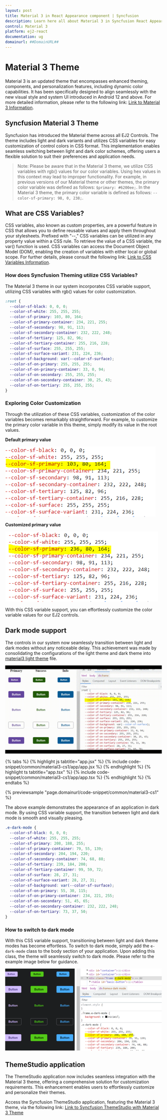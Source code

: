 ```yaml
---
layout: post
title: Material 3 in React Appearance component | Syncfusion
description: Learn here all about Material 3 in Syncfusion React Appearance component of Syncfusion Essential JS 2 and more.
control: Material 3
platform: ej2-react
documentation: ug
domainurl: ##DomainURL##
---
```


# Material 3 Theme

Material 3 is an updated theme that encompasses enhanced theming, components, and personalization features, including dynamic color capabilities. It has been specifically designed to align seamlessly with the new visual style and system UI introduced in Android 12 and above. For more detailed information, please refer to the following link: [ Link to Material 3 Information](https://m3.material.io/).

## Syncfusion Material 3 Theme

Syncfusion has introduced the Material theme across all EJ2 Controls. The theme includes light and dark variants and utilizes CSS variables for easy customization of control colors in CSS format. This implementation enables seamless switching between light and dark color schemes, offering users a flexible solution to suit their preferences and application needs.

> Note: Please be aware that in the Material 3 theme, we utilize CSS variables with rgb() values for our color variables. Using hex values in this context may lead to improper functionality. For example, in previous versions of our Material theme or other themes, the primary color variable was defined as follows: `$primary: #6200ee;`. In the Material 3 theme, the primary color variable is defined as follows: `--color-sf-primary: 98, 0, 238;`.

## What are CSS Variables?

CSS variables, also known as custom properties, are a powerful feature in CSS that allows you to define reusable values and apply them throughout your stylesheets. Prefixed with "--," CSS variables can be utilized in any property value within a CSS rule. To retrieve the value of a CSS variable, the var() function is used. CSS variables can access the Document Object Model (DOM), enabling the creation of variables with either local or global scope. For further details, please consult the following link: [Link to CSS Variables Information](https://developer.mozilla.org/en-US/docs/Web/CSS/Using_CSS_custom_properties).

### How does Syncfusion Theming utilize CSS Variables?

The Material 3 theme in our system incorporates CSS variable support, utilizing CSS variables with rgb() values for color customization.

```CSS
:root {
  --color-sf-black: 0, 0, 0;
  --color-sf-white: 255, 255, 255;
  --color-sf-primary: 103, 80, 164;
  --color-sf-primary-container: 234, 221, 255;
  --color-sf-secondary: 98, 91, 113;
  --color-sf-secondary-container: 232, 222, 248;
  --color-sf-tertiary: 125, 82, 96;
  --color-sf-tertiary-container: 255, 216, 228;
  --color-sf-surface: 255, 255, 255;
  --color-sf-surface-variant: 231, 224, 236;
  --color-sf-background: var(--color-sf-surface);
  --color-sf-on-primary: 255, 255, 255;
  --color-sf-on-primary-container: 33, 0, 94;
  --color-sf-on-secondary: 255, 255, 255;
  --color-sf-on-secondary-container: 30, 25, 43;
  --color-sf-on-tertiary: 255, 255, 255;
}
```

### Exploring Color Customization

Through the utilization of these CSS variables, customization of the color variables becomes remarkably straightforward. For example, to customize the primary color variable in this theme, simply modify its value in the root values.

**Default primary value**

![default primary value](images/material3-default.PNG)

**Customized primary value**

![customized primary value](images/material3-customize.PNG)

With this CSS variable support, you can effortlessly customize the color variable values for our EJ2 controls.

## Dark mode support

The controls in our system now seamlessly transition between light and dark modes without any noticeable delay. This achievement was made by consolidating the configurations of the light theme and dark theme into [material3 light theme](https://unpkg.com/@syncfusion/ej2@22.1.34/material3.css) file.

![dark mode](images/material3.gif)

{% tabs %}
{% highlight js tabtitle="app.jsx" %}
{% include code-snippet/common/material3-cs1/app/app.jsx %}
{% endhighlight %}
{% highlight ts tabtitle="app.tsx" %}
{% include code-snippet/common/material3-cs1/app/app.tsx %}
{% endhighlight %}
{% endtabs %}

{% previewsample "page.domainurl/code-snippet/common/material3-cs1" %}


The above example demonstrates the appearance of an application in dark mode. By using CSS variable support, the transition between light and dark mode is smooth and visually pleasing.

```CSS
.e-dark-mode {
  --color-sf-black: 0, 0, 0;
  --color-sf-white: 255, 255, 255;
  --color-sf-primary: 208, 188, 255;
  --color-sf-primary-container: 79, 55, 139;
  --color-sf-secondary: 204, 194, 220;
  --color-sf-secondary-container: 74, 68, 88;
  --color-sf-tertiary: 239, 184, 200;
  --color-sf-tertiary-container: 99, 59, 72;
  --color-sf-surface: 28, 27, 31;
  --color-sf-surface-variant: 28, 27, 31;
  --color-sf-background: var(--color-sf-surface);
  --color-sf-on-primary: 55, 30, 115;
  --color-sf-on-primary-container: 234, 221, 255;
  --color-sf-on-secondary: 51, 45, 65;
  --color-sf-on-secondary-container: 232, 222, 248;
  --color-sf-on-tertiary: 73, 37, 50;
}
```

### How to switch to dark mode

With this CSS variable support, transitioning between light and dark theme modes has become effortless. To switch to dark mode, simply add the `e-dark-mode` class to the body section of your application. Upon adding this class, the theme will seamlessly switch to dark mode. Please refer to the example image below for guidance.

![dark mode](images/material3-dark.PNG)

## ThemeStudio application

The ThemeStudio application now includes seamless integration with the Material 3 theme, offering a comprehensive solution for customization requirements. This enhancement enables users to effortlessly customize and personalize their themes.

Access the Syncfusion ThemeStudio application, featuring the Material 3 theme, via the following link: [Link to Syncfusion ThemeStudio with Material 3 Theme](https://ej2.syncfusion.com/themestudio/?theme=material3)
